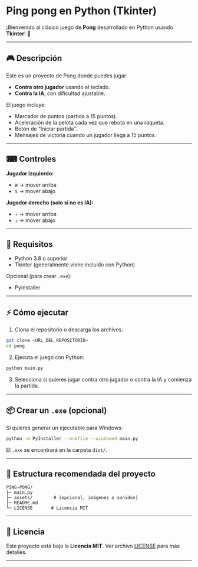 # Ping pong en Python (Tkinter)

¡Bienvenido al clásico juego de **Pong** desarrollado en Python usando **Tkinter**! 🏓

---

## 🎮 Descripción

Este es un proyecto de Pong donde puedes jugar:

* **Contra otro jugador** usando el teclado.
* **Contra la IA**, con dificultad ajustable.

El juego incluye:

* Marcador de puntos (partida a 15 puntos).
* Aceleración de la pelota cada vez que rebota en una raqueta.
* Botón de “Iniciar partida”.
* Mensajes de victoria cuando un jugador llega a 15 puntos.

---

## ⌨ Controles

**Jugador izquierdo:**

* `W` → mover arriba
* `S` → mover abajo

**Jugador derecho (solo si no es IA):**

* `↑` → mover arriba
* `↓` → mover abajo

---

## 🧩 Requisitos

* Python 3.8 o superior
* Tkinter (generalmente viene incluido con Python)

Opcional (para crear `.exe`):

* PyInstaller

---

## ⚡ Cómo ejecutar

1. Clona el repositorio o descarga los archivos:

```bash
git clone <URL_DEL_REPOSITORIO>
cd pong
```

2. Ejecuta el juego con Python:

```bash
python main.py
```

3. Selecciona si quieres jugar contra otro jugador o contra la IA y comienza la partida.

---

## 📦 Crear un `.exe` (opcional)

Si quieres generar un ejecutable para Windows:

```bash
python -m PyInstaller --onefile --windowed main.py
```

El `.exe` se encontrará en la carpeta `dist/`.

---

## 🌟 Estructura recomendada del proyecto

```
PING-PONG/
├─ main.py
├─ assets/        # (opcional, imágenes o sonidos)
├─ README.md
└─ LICENSE       # Licencia MIT
```

---

## 📄 Licencia

Este proyecto está bajo la **Licencia MIT**. Ver archivo [LICENSE](LICENSE) para más detalles.

---
